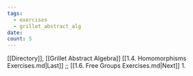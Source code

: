 ```yaml
---
tags:
  - exercises
  - grillet_abstract_alg
date:
count: 5
---
```

[[Directory]], [[Grillet Abstract Algebra]]
[[1.4. Homomorphisms Exercises.md|Last]] ;; [[1.6. Free Groups Exercises.md|Next]]
1. 